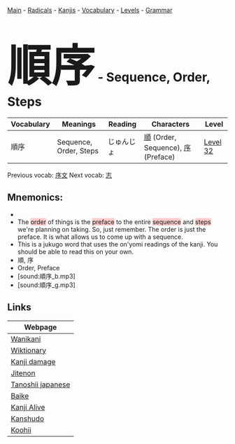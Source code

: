 <style> bigfont {font-size: 100px}</style>
[Main](../README.md) -
[Radicals](../radicals.md) -
[Kanjis](../kanjis.md) -
[Vocabulary](../vocabulary.md) -
[Levels](../levels.md) -
[Grammar](../grammar.md)
# <bigfont> 順序</bigfont> - Sequence, Order, Steps 

| Vocabulary | Meanings | Reading | Characters | Level |
| --- | --- | --- | --- | --- |
| 順序 | Sequence, Order, Steps | じゅんじょ |  [順](../kanjis/順.md) (Order, Sequence), [序](../kanjis/序.md) (Preface) | [Level 32](../levels/wk_level32.md) |

Previous vocab: [序文](序文.md) Next vocab: [志](志.md) 

## Mnemonics:

* 
* The <span style="background-color:#ffcccb"> order</span> of things is the <span style="background-color:#ffcccb"> preface</span> to the entire <span style="background-color:#ffcccb"> sequence</span> and <span style="background-color:#ffcccb"> steps</span> we're planning on taking. So, just remember. The order is just the preface. It is what allows us to come up with a sequence.
* This is a jukugo word that uses the on'yomi readings of the kanji. You should be able to read this on your own.
* 順, 序
* Order, Preface
* [sound:順序_b.mp3]
* [sound:順序_g.mp3]


## Links 

| Webpage |
| --- |
| [Wanikani          ](https://www.wanikani.com/kanji/順序) |
| [Wiktionary        ](https://en.wiktionary.org/wiki/順序) |
| [Kanji damage      ](http://www.kanjidamage.com/kanji/search?utf8=✓&q=順序) |
| [Jitenon           ](https://jitenon.com/kanji/順序) |
| [Tanoshii japanese ](https://www.tanoshiijapanese.com/dictionary/kanji.cfm?k=順序) |
| [Baike             ](https://baike.baidu.com/item/順序) |
| [Kanji Alive       ](https://app.kanjialive.com/順序) |
| [Kanshudo          ](https://www.kanshudo.com/searchmn?q=順序) |
| [Koohii            ](https://kanji.koohii.com/study/kanji/順序) |
